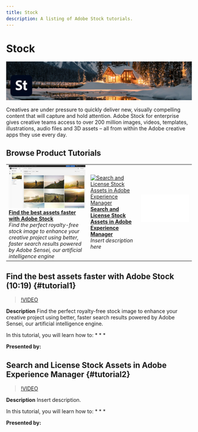 ```yaml
---
title: Stock
description: A listing of Adobe Stock tutorials.
---
```


# Stock

![Tutorial Hero Image](../assets/Stock.jpg)

Creatives  are  under  pressure  to  quickly  deliver  new, visually compelling content  that  will  capture and hold attention. Adobe Stock for enterprise gives creative teams access to over 200 million images, videos, templates, illustrations, audio files and 3D assets – all from within the Adobe creative apps they use every day.

## Browse Product Tutorials

<table>
<tr>
 <td>
   <a href="stock.md#tutorial1">
      <img alt="Find the best assets faster with Adobe Stock" src="../assets/stock_torres_thumbnail.jpg" />
   </a>
    <div>
   <a href="stock.md#tutorial1"><strong>Find the best assets faster with Adobe Stock</strong></a>
    </div>
    <em>Find the perfect royalty-free stock image to enhance your creative project using better, faster search results powered by Adobe Sensei, our artificial intelligence engine</em>
    <br>
  </td>
  <td>
   <a href="stock.md#tutorial2">
      <img alt="Search and License Stock Assets in 
Adobe Experience Manager" src="../assets/stock_aemintegration_palmer_thimbnail.jpg" />
   </a>
    <div>
   <a href="stock.md#tutorial2"><strong>Search and License Stock Assets in 
Adobe Experience Manager</strong></a>
    </div>
    <em>Insert description here</em>
    <br>
  </td>
  <td>
    <img alt="Spacer" src="../assets/Whitespacer.png" />
    <div>
    <br>
  </td>
</tr>
</table>

## Find the best assets faster with Adobe Stock (10:19) {#tutorial1}

>[!VIDEO](https://video.tv.adobe.com/v/326951?hidetitle=true)

**Description**
Find the perfect royalty-free stock image to enhance your creative project using better, faster search results powered by Adobe Sensei, our artificial intelligence engine.

In this tutorial, you will learn how to:
*
*
*

**Presented by:**

## Search and License Stock Assets in Adobe Experience Manager {#tutorial2}

>[!VIDEO](https://video.tv.adobe.com/v/326952?hidetitle=true)

**Description**
Insert description.

In this tutorial, you will learn how to:
*
*
*

**Presented by:**